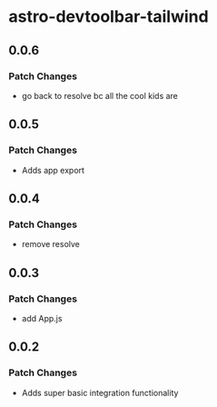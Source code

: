 # astro-devtoolbar-tailwind

## 0.0.6

### Patch Changes

- go back to resolve bc all the cool kids are

## 0.0.5

### Patch Changes

- Adds app export

## 0.0.4

### Patch Changes

- remove resolve

## 0.0.3

### Patch Changes

- add App.js

## 0.0.2

### Patch Changes

- Adds super basic integration functionality

